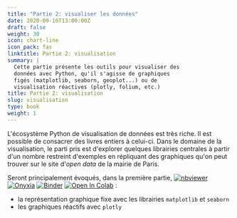 ```yaml
---
title: "Partie 2: visualiser les données"
date: 2020-09-16T13:00:00Z
draft: false
weight: 30
icon: chart-line
icon_pack: fas
linktitle: Partie 2: visualisation
summary: |
  Cette partie présente les outils pour visualiser des
  données avec Python, qu'il s'agisse de graphiques
  figés (matplotlib, seaborn, geoplot...) ou de
  visualisation réactives (plotly, folium, etc.)
title: Partie 2: visualisation
slug: visualisation
type: book
weight: 1
---
```




L'écosystème Python de visualisation de données est très riche. Il est
possible de consacrer des livres entiers à celui-ci. 
Dans le domaine de la visualisation, le parti pris est d'explorer quelques
librairies centrales à partir d'un nombre restreint d'exemples en
répliquant des graphiques qu'on peut trouver sur le site d'*open data* de la 
mairie de Paris. 

Seront principalement évoqués, dans la première partie, 
<a href="https://github.com/linogaliana/python-datascientist/blob/master/content/visualisation/notebooks/tp5.ipynb" class="github"><i class="fab fa-github"></i></a>
[![nbviewer](https://img.shields.io/badge/visualize-nbviewer-blue)](https://nbviewer.jupyter.org/github/linogaliana/python-datascientist/blob/master/content/visualisation/notebooks/tp5.ipynb)
[![Onyxia](https://img.shields.io/badge/launch-onyxia-brightgreen)](https://datalab.sspcloud.fr/my-lab/catalogue/inseefrlab-helm-charts-datascience/jupyter/deploiement?resources.requests.memory=4096Mi)
[![Binder](https://mybinder.org/badge_logo.svg)](https://mybinder.org/v2/gh/linogaliana/python-datascientist/master?filepath=content/visualisation/notebooks/tp5.ipynb)
[![Open In Colab](https://colab.research.google.com/assets/colab-badge.svg)](http://colab.research.google.com/github/linogaliana/python-datascientist/blob/master/content/visualisation/notebooks/tp5.ipynb) :

* la représentation graphique fixe avec les librairies `matplotlib` et `seaborn`
* les graphiques réactifs avec `plotly`

